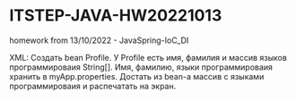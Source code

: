 # ITSTEP-JAVA-HW20221013
homework from 13/10/2022 - JavaSpring-IoC_DI


XML:
Создать bean Profile.
У Profile есть имя, фамилия и массив языков программироваия String[].
Имя, фамилию, языки программироваия хранить в myApp.properties.
Достать из bean-a массив с языками программироваия и распечатать на экран.
